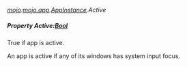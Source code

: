 _[mojo](../../modules/mojo/mojo-module.md):[mojo.app](../../modules/mojo/mojo-app.md).[AppInstance](../../modules/mojo/mojo-app-appinstance.md).Active_
##### Property Active:[Bool](../../modules/wonkey/wonkey-types-bool.md)
True if app is active.

An app is active if any of its windows has system input focus.
